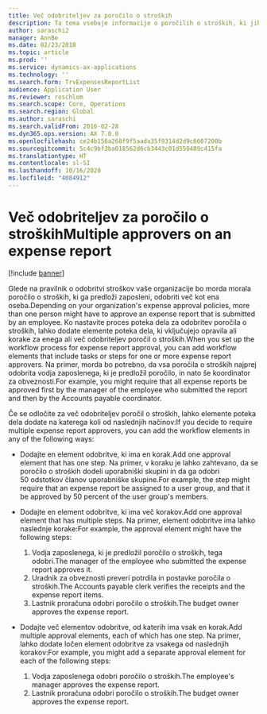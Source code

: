 ```yaml
---
title: Več odobriteljev za poročilo o stroških
description: Ta tema vsebuje informacije o poročilih o stroških, ki jih mora odobriti več oseb.
author: saraschi2
manager: AnnBe
ms.date: 02/23/2018
ms.topic: article
ms.prod: ''
ms.service: dynamics-ax-applications
ms.technology: ''
ms.search.form: TrvExpensesReportList
audience: Application User
ms.reviewer: roschlom
ms.search.scope: Core, Operations
ms.search.region: Global
ms.author: saraschi
ms.search.validFrom: 2016-02-28
ms.dyn365.ops.version: AX 7.0.0
ms.openlocfilehash: ce24b156a268f9f5aada35f9314d2d9c6607200b
ms.sourcegitcommit: 5c4c9bf3ba018562d6cb3443c01d550489c415fa
ms.translationtype: HT
ms.contentlocale: sl-SI
ms.lasthandoff: 10/16/2020
ms.locfileid: "4084912"
---
```

# <a name="multiple-approvers-on-an-expense-report"></a><span data-ttu-id="5df21-103">Več odobriteljev za poročilo o stroških</span><span class="sxs-lookup"><span data-stu-id="5df21-103">Multiple approvers on an expense report</span></span>

[!include [banner](../includes/banner.md)]

<span data-ttu-id="5df21-104">Glede na pravilnik o odobritvi stroškov vaše organizacije bo morda morala poročilo o stroških, ki ga predloži zaposleni, odobriti več kot ena oseba.</span><span class="sxs-lookup"><span data-stu-id="5df21-104">Depending on your organization's expense approval policies, more than one person might have to approve an expense report that is submitted by an employee.</span></span> <span data-ttu-id="5df21-105">Ko nastavite proces poteka dela za odobritev poročila o stroških, lahko dodate elemente poteka dela, ki vključujejo opravila ali korake za enega ali več odobriteljev poročil o stroških.</span><span class="sxs-lookup"><span data-stu-id="5df21-105">When you set up the workflow process for expense report approval, you can add workflow elements that include tasks or steps for one or more expense report approvers.</span></span> <span data-ttu-id="5df21-106">Na primer, morda bo potrebno, da vsa poročila o stroških najprej odobrita vodja zaposlenega, ki je predložil poročilo, in nato še koordinator za obveznosti.</span><span class="sxs-lookup"><span data-stu-id="5df21-106">For example, you might require that all expense reports be approved first by the manager of the employee who submitted the report and then by the Accounts payable coordinator.</span></span>

<span data-ttu-id="5df21-107">Če se odločite za več odobriteljev poročil o stroških, lahko elemente poteka dela dodate na katerega koli od naslednjih načinov:</span><span class="sxs-lookup"><span data-stu-id="5df21-107">If you decide to require multiple expense report approvers, you can add the workflow elements in any of the following ways:</span></span>

- <span data-ttu-id="5df21-108">Dodajte en element odobritve, ki ima en korak.</span><span class="sxs-lookup"><span data-stu-id="5df21-108">Add one approval element that has one step.</span></span> <span data-ttu-id="5df21-109">Na primer, v koraku je lahko zahtevano, da se poročilo o stroških dodeli uporabniški skupini in da ga odobri 50 odstotkov članov uporabniške skupine.</span><span class="sxs-lookup"><span data-stu-id="5df21-109">For example, the step might require that an expense report be assigned to a user group, and that it be approved by 50 percent of the user group's members.</span></span>
- <span data-ttu-id="5df21-110">Dodajte en element odobritve, ki ima več korakov.</span><span class="sxs-lookup"><span data-stu-id="5df21-110">Add one approval element that has multiple steps.</span></span> <span data-ttu-id="5df21-111">Na primer, element odobritve ima lahko naslednje korake:</span><span class="sxs-lookup"><span data-stu-id="5df21-111">For example, the approval element might have the following steps:</span></span>

    1. <span data-ttu-id="5df21-112">Vodja zaposlenega, ki je predložil poročilo o stroških, tega odobri.</span><span class="sxs-lookup"><span data-stu-id="5df21-112">The manager of the employee who submitted the expense report approves it.</span></span>
    2. <span data-ttu-id="5df21-113">Uradnik za obveznosti preveri potrdila in postavke poročila o stroških.</span><span class="sxs-lookup"><span data-stu-id="5df21-113">The Accounts payable clerk verifies the receipts and the expense report items.</span></span>
    3. <span data-ttu-id="5df21-114">Lastnik proračuna odobri poročilo o stroških.</span><span class="sxs-lookup"><span data-stu-id="5df21-114">The budget owner approves the expense report.</span></span>

- <span data-ttu-id="5df21-115">Dodajte več elementov odobritve, od katerih ima vsak en korak.</span><span class="sxs-lookup"><span data-stu-id="5df21-115">Add multiple approval elements, each of which has one step.</span></span> <span data-ttu-id="5df21-116">Na primer, lahko dodate ločen element odobritve za vsakega od naslednjih korakov:</span><span class="sxs-lookup"><span data-stu-id="5df21-116">For example, you might add a separate approval element for each of the following steps:</span></span>

    1. <span data-ttu-id="5df21-117">Vodja zaposlenega odobri poročilo o stroških.</span><span class="sxs-lookup"><span data-stu-id="5df21-117">The employee's manager approves the expense report.</span></span>
    2. <span data-ttu-id="5df21-118">Lastnik proračuna odobri poročilo o stroških.</span><span class="sxs-lookup"><span data-stu-id="5df21-118">The budget owner approves the expense report.</span></span>
